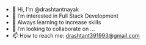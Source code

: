 - 👋 Hi, I’m @drashtantnayak
- 👀 I’m interested in Full Stack Development
- 🌱 Always learning to increase skills
- 💞️ I’m looking to collaborate on ... 
- 📫 How to reach me: drashtant391993@gmail.com

<!---
nayakdrashtant/nayakdrashtant is a ✨ special ✨ repository because its `README.md` (this file) appears on your GitHub profile.
You can click the Preview link to take a look at your changes.
--->
